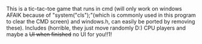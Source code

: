This is a tic-tac-toe game that runs in cmd (will only work on windows AFAIK because of "system("cls");"(which is commonly used in this program to clear the CMD screen) and windows.h, can easily be ported by removing these). Includes (horrible, they just move randomly D:) CPU players and maybe a <s>UI when finished</s> no UI for you!!1!